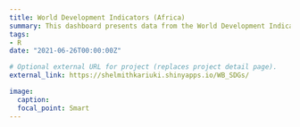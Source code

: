 ```yaml
---
title: World Development Indicators (Africa)
summary: This dashboard presents data from the World Development Indicators (WDI) that help to monitor the Sustainable Development Goals (SDGs) in Africa
tags: 
- R 
date: "2021-06-26T00:00:00Z"

# Optional external URL for project (replaces project detail page).
external_link: https://shelmithkariuki.shinyapps.io/WB_SDGs/

image:
  caption: 
  focal_point: Smart
---
```

